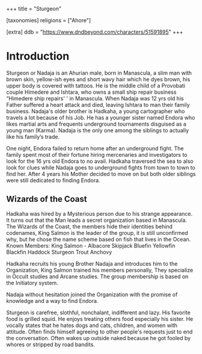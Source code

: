 +++
title = "Sturgeon"

[taxonomies]
religions = ["Ahore"]

[extra]
ddb = "https://www.dndbeyond.com/characters/51591895"
+++

# Introduction

Sturgeon or Nadaja is an Ahurian male, born in Manascula, a slim man with brown skin, yellow-ish eyes and short wavy hair which he dyes brown, his upper body is covered with tattoos. He is the middle child of a Provobati couple Himedere and Ishtara, who owns a small ship repair business “Himedere ship repairs' ' in Manascula. When Nadaja was 12 yrs old his Father suffered a heart attack and died, leaving Ishtara to man their family business. Nadaja's older brother is Hadkaha, a young cartographer who travels a lot because of his Job. He has a younger sister named Endora who likes martial arts and frequents underground tournaments disguised as a young man (Karma). Nadaja is the only one among the siblings to actually like his family’s trade. 

One night, Endora failed to return home after an underground fight. The family spent most of their fortune hiring mercenaries and investigators to look for the 16 yrs old Endora to no avail. Hadkaha traversed the sea to also look for clues while Nadaja goes to underground fights from town to town to find her. After 4 years his Mother decided to move on but both older siblings were still dedicated to finding Endora. 

## Wizards of the Coast

Hadkaha was hired by a Mysterious person due to his strange appearance. It turns out that the Man leads a secret organization based in Manascula. The Wizards of the Coast, the members hide their identities behind codenames, King Salmon is the leader of the group, it is still unconfirmed why, but he chose the name scheme based on fish that lives in the Ocean. 
Known Members:
King Salmon -
Albacore
Skipjack
Bluefin
Yellowfin
Blackfin
Haddock
Sturgeon
Trout
Anchovy

Hadkaha recruits his young Brother Nadaja and introduces him to the Organization, King Salmon trained his members personally, They specialize in Occult studies and Arcane studies. The group membership is based on the Initiatory system. 

Nadaja without hesitation joined the Organization with the promise of knowledge and a way to find Endora. 

Sturgeon is carefree, slothful, nonchalant, indifferent and lazy. His favorite food is grilled squid. He enjoys treating others food especially his sister. He vocally states that he hates dogs and cats, children, and women with attitude. Often finds himself agreeing to other people's requests just to end the conversation. Often wakes up outside naked because he got fooled by whores or stripped by road bandits. 